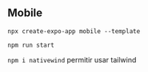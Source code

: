 ## Mobile

`npx create-expo-app mobile --template `

`npm run start`

`npm i nativewind` permitir usar tailwind